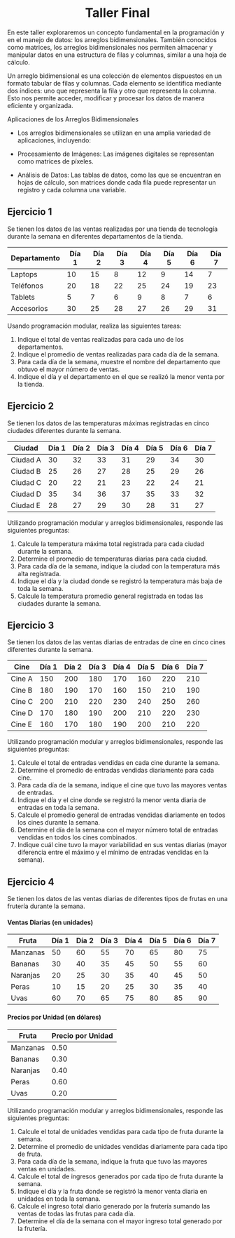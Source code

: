 <div>
<h1 align="center">Taller Final</h1>
</div>

En este taller exploraremos un concepto fundamental en la programación y en el manejo de datos: los arreglos bidimensionales. También conocidos como matrices, los arreglos bidimensionales nos permiten almacenar y manipular datos en una estructura de filas y columnas, similar a una hoja de cálculo.

Un arreglo bidimensional es una colección de elementos dispuestos en un formato tabular de filas y columnas. Cada elemento se identifica mediante dos índices: uno que representa la fila y otro que representa la columna. Esto nos permite acceder, modificar y procesar los datos de manera eficiente y organizada.

Aplicaciones de los Arreglos Bidimensionales
- Los arreglos bidimensionales se utilizan en una amplia variedad de aplicaciones, incluyendo:

- Procesamiento de Imágenes: Las imágenes digitales se representan como matrices de píxeles.

- Análisis de Datos: Las tablas de datos, como las que se encuentran en hojas de cálculo, son matrices donde cada fila puede representar un registro y cada columna una variable.

## Ejercicio 1
Se tienen los datos de las ventas realizadas por una tienda de tecnología durante la semana en diferentes departamentos de la tienda.

|Departamento|Día 1|Día 2|Día 3|Día 4|Día 5|Día 6|Día 7|
|---|---|---|---|---|---|---|---|
|Laptops|10|15|8|12|9|14|7|
|Teléfonos|20|18|22|25|24|19|23|
|Tablets|5|7|6|9|8|7|6|
|Accesorios|30|25|28|27|26|29|31|

Usando programación modular, realiza las siguientes tareas:
1. Indique el total de ventas realizadas para cada uno de los departamentos.
2. Indique el promedio de ventas realizadas para cada día de la semana.
3. Para cada día de la semana, muestre el nombre del departamento que obtuvo el mayor número de ventas.
4. Indique el día y el departamento en el que se realizó la menor venta por la tienda.

## Ejercicio 2

Se tienen los datos de las temperaturas máximas registradas en cinco ciudades diferentes durante la semana.

|Ciudad|Día 1|Día 2|Día 3|Día 4|Día 5|Día 6|Día 7|
|---|---|---|---|---|---|---|---|
|Ciudad A|30|32|33|31|29|34|30|
|Ciudad B|25|26|27|28|25|29|26|
|Ciudad C|20|22|21|23|22|24|21|
|Ciudad D|35|34|36|37|35|33|32|
|Ciudad E|28|27|29|30|28|31|27|

Utilizando programación modular y arreglos bidimensionales, responde las siguientes preguntas:

1. Calcule la temperatura máxima total registrada para cada ciudad durante la semana.
2. Determine el promedio de temperaturas diarias para cada ciudad.
3. Para cada día de la semana, indique la ciudad con la temperatura más alta registrada.
4. Indique el día y la ciudad donde se registró la temperatura más baja de toda la semana.
5. Calcule la temperatura promedio general registrada en todas las ciudades durante la semana.

## Ejercicio 3

Se tienen los datos de las ventas diarias de entradas de cine en cinco cines diferentes durante la semana.

|Cine|Día 1|Día 2|Día 3|Día 4|Día 5|Día 6|Día 7|
|---|---|---|---|---|---|---|---|
|Cine A|150|200|180|170|160|220|210|
|Cine B|180|190|170|160|150|210|190|
|Cine C|200|210|220|230|240|250|260|
|Cine D|170|180|190|200|210|220|230|
|Cine E|160|170|180|190|200|210|220|

Utilizando programación modular y arreglos bidimensionales, responde las siguientes preguntas:

1. Calcule el total de entradas vendidas en cada cine durante la semana.
2. Determine el promedio de entradas vendidas diariamente para cada cine.
3. Para cada día de la semana, indique el cine que tuvo las mayores ventas de entradas.
4. Indique el día y el cine donde se registró la menor venta diaria de entradas en toda la semana.
5. Calcule el promedio general de entradas vendidas diariamente en todos los cines durante la semana.
6. Determine el día de la semana con el mayor número total de entradas vendidas en todos los cines combinados.
7. Indique cuál cine tuvo la mayor variabilidad en sus ventas diarias (mayor diferencia entre el máximo y el mínimo de entradas vendidas en la semana).

## Ejercicio 4

Se tienen los datos de las ventas diarias de diferentes tipos de frutas en una frutería durante la semana.

#### Ventas Diarias (en unidades)

|Fruta|Día 1|Día 2|Día 3|Día 4|Día 5|Día 6|Día 7|
|---|---|---|---|---|---|---|---|
|Manzanas|50|60|55|70|65|80|75|
|Bananas|30|40|35|45|50|55|60|
|Naranjas|20|25|30|35|40|45|50|
|Peras|10|15|20|25|30|35|40|
|Uvas|60|70|65|75|80|85|90|

#### Precios por Unidad (en dólares)

|Fruta|Precio por Unidad|
|---|---|
|Manzanas|0.50|
|Bananas|0.30|
|Naranjas|0.40|
|Peras|0.60|
|Uvas|0.20|

Utilizando programación modular y arreglos bidimensionales, responde las siguientes preguntas:

1. Calcule el total de unidades vendidas para cada tipo de fruta durante la semana.
2. Determine el promedio de unidades vendidas diariamente para cada tipo de fruta.
3. Para cada día de la semana, indique la fruta que tuvo las mayores ventas en unidades.
4. Calcule el total de ingresos generados por cada tipo de fruta durante la semana.
5. Indique el día y la fruta donde se registró la menor venta diaria en unidades en toda la semana.
6. Calcule el ingreso total diario generado por la frutería sumando las ventas de todas las frutas para cada día.
7. Determine el día de la semana con el mayor ingreso total generado por la frutería.
